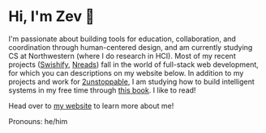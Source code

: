# Hi, I'm Zev 🐳

I'm passionate about building tools for education, collaboration, and coordination through human-centered design, and am currently studying CS at Northwestern (where I do research in HCI). Most of my recent projects ([Swishify](https://www.swishify.app), [Nreads](https://www.nreads.com)) fall in the world of full-stack web development, for which you can descriptions on my website below. In addition to my projects and work for [2unstoppable](https://2unstoppable.org/), I am studying how to build intelligent systems in my free time through [this book](https://www.amazon.com/Hands-Machine-Learning-Scikit-Learn-TensorFlow/dp/1491962291). I like to read!

Head over to [my website](https://zevstravitz.com) to learn more about me!

Pronouns: he/him
